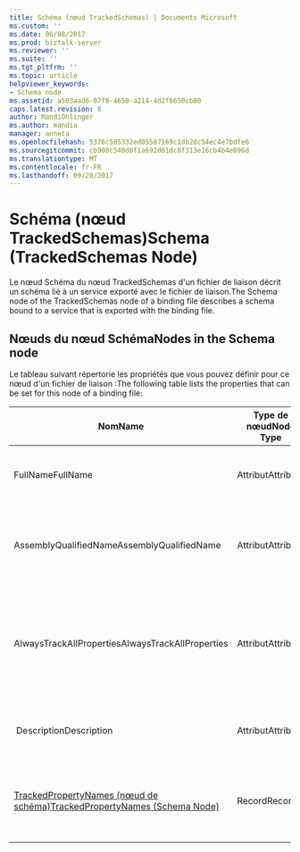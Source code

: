 ```yaml
---
title: Schéma (nœud TrackedSchemas) | Documents Microsoft
ms.custom: ''
ms.date: 06/08/2017
ms.prod: biztalk-server
ms.reviewer: ''
ms.suite: ''
ms.tgt_pltfrm: ''
ms.topic: article
helpviewer_keywords:
- Schema node
ms.assetid: a503aad6-07f8-4650-a214-4d2f6650cb80
caps.latest.revision: 8
author: MandiOhlinger
ms.author: mandia
manager: anneta
ms.openlocfilehash: 5376c505332ed05507169c1db2dc54ec4e7bdfe6
ms.sourcegitcommit: cb908c540d8f1a692d01dc8f313e16cb4b4e696d
ms.translationtype: MT
ms.contentlocale: fr-FR
ms.lasthandoff: 09/20/2017
---
```

# <a name="schema-trackedschemas-node"></a><span data-ttu-id="78d29-102">Schéma (nœud TrackedSchemas)</span><span class="sxs-lookup"><span data-stu-id="78d29-102">Schema (TrackedSchemas Node)</span></span>
<span data-ttu-id="78d29-103">Le nœud Schéma du nœud TrackedSchemas d'un fichier de liaison décrit un schéma lié à un service exporté avec le fichier de liaison.</span><span class="sxs-lookup"><span data-stu-id="78d29-103">The Schema node of the TrackedSchemas node of a binding file describes a schema bound to a service that is exported with the binding file.</span></span>  
  
## <a name="nodes-in-the-schema-node"></a><span data-ttu-id="78d29-104">Nœuds du nœud Schéma</span><span class="sxs-lookup"><span data-stu-id="78d29-104">Nodes in the Schema node</span></span>  
 <span data-ttu-id="78d29-105">Le tableau suivant répertorie les propriétés que vous pouvez définir pour ce nœud d'un fichier de liaison :</span><span class="sxs-lookup"><span data-stu-id="78d29-105">The following table lists the properties that can be set for this node of a binding file:</span></span>  
  
|<span data-ttu-id="78d29-106">**Nom**</span><span class="sxs-lookup"><span data-stu-id="78d29-106">**Name**</span></span>|<span data-ttu-id="78d29-107">**Type de nœud**</span><span class="sxs-lookup"><span data-stu-id="78d29-107">**Node Type**</span></span>|<span data-ttu-id="78d29-108">**Type de données**</span><span class="sxs-lookup"><span data-stu-id="78d29-108">**Data Type**</span></span>|<span data-ttu-id="78d29-109">**Description**</span><span class="sxs-lookup"><span data-stu-id="78d29-109">**Description**</span></span>|<span data-ttu-id="78d29-110">**Restrictions**</span><span class="sxs-lookup"><span data-stu-id="78d29-110">**Restrictions**</span></span>|<span data-ttu-id="78d29-111">**Commentaires**</span><span class="sxs-lookup"><span data-stu-id="78d29-111">**Comments**</span></span>|  
|--------------|-------------------|-------------------|---------------------|----------------------|------------------|  
|<span data-ttu-id="78d29-112">FullName</span><span class="sxs-lookup"><span data-stu-id="78d29-112">FullName</span></span>|<span data-ttu-id="78d29-113">Attribut</span><span class="sxs-lookup"><span data-stu-id="78d29-113">Attribute</span></span>|<span data-ttu-id="78d29-114">xs:string</span><span class="sxs-lookup"><span data-stu-id="78d29-114">xs:string</span></span>|<span data-ttu-id="78d29-115">Spécifie le nom complet du schéma.</span><span class="sxs-lookup"><span data-stu-id="78d29-115">Specifies the full name for the schema.</span></span>|<span data-ttu-id="78d29-116">Facultatif</span><span class="sxs-lookup"><span data-stu-id="78d29-116">Not required</span></span>|<span data-ttu-id="78d29-117">Valeur par défaut : vide</span><span class="sxs-lookup"><span data-stu-id="78d29-117">Default value: empty</span></span>|  
|<span data-ttu-id="78d29-118">AssemblyQualifiedName</span><span class="sxs-lookup"><span data-stu-id="78d29-118">AssemblyQualifiedName</span></span>|<span data-ttu-id="78d29-119">Attribut</span><span class="sxs-lookup"><span data-stu-id="78d29-119">Attribute</span></span>|<span data-ttu-id="78d29-120">xs:string</span><span class="sxs-lookup"><span data-stu-id="78d29-120">xs:string</span></span>|<span data-ttu-id="78d29-121">Spécifie le nom complet de l'assembly contenant le schéma.</span><span class="sxs-lookup"><span data-stu-id="78d29-121">Specifies the qualified name for the assembly containing this schema.</span></span>|<span data-ttu-id="78d29-122">Facultatif</span><span class="sxs-lookup"><span data-stu-id="78d29-122">Not required</span></span>|<span data-ttu-id="78d29-123">Valeur par défaut : vide</span><span class="sxs-lookup"><span data-stu-id="78d29-123">Default value: empty</span></span>|  
|<span data-ttu-id="78d29-124">AlwaysTrackAllProperties</span><span class="sxs-lookup"><span data-stu-id="78d29-124">AlwaysTrackAllProperties</span></span>|<span data-ttu-id="78d29-125">Attribut</span><span class="sxs-lookup"><span data-stu-id="78d29-125">Attribute</span></span>|<span data-ttu-id="78d29-126">xs:boolean</span><span class="sxs-lookup"><span data-stu-id="78d29-126">xs:boolean</span></span>|<span data-ttu-id="78d29-127">Indique s'il faut ou non suivre toutes les propriétés pour l'assembly spécifié.</span><span class="sxs-lookup"><span data-stu-id="78d29-127">Specifies whether to track all properties for the specified assembly.</span></span>|<span data-ttu-id="78d29-128">Requis</span><span class="sxs-lookup"><span data-stu-id="78d29-128">Required</span></span>|<span data-ttu-id="78d29-129">Valeur par défaut : Aucun</span><span class="sxs-lookup"><span data-stu-id="78d29-129">Default value: none</span></span><br /><br /> <span data-ttu-id="78d29-130">La valeur **true** pour effectuer le suivi de toutes les propriétés, sinon la valeur **false**.</span><span class="sxs-lookup"><span data-stu-id="78d29-130">Set to **true** to track all properties, otherwise set to **false**.</span></span>|  
|<span data-ttu-id="78d29-131"> Description</span><span class="sxs-lookup"><span data-stu-id="78d29-131">Description</span></span>|<span data-ttu-id="78d29-132">Attribut</span><span class="sxs-lookup"><span data-stu-id="78d29-132">Attribute</span></span>|<span data-ttu-id="78d29-133">xs:string</span><span class="sxs-lookup"><span data-stu-id="78d29-133">xs:string</span></span>|<span data-ttu-id="78d29-134">Spécifie une description pour le schéma.</span><span class="sxs-lookup"><span data-stu-id="78d29-134">Specifies a description for the schema.</span></span>|<span data-ttu-id="78d29-135">Facultatif</span><span class="sxs-lookup"><span data-stu-id="78d29-135">Not required</span></span>|<span data-ttu-id="78d29-136">Valeur par défaut : vide</span><span class="sxs-lookup"><span data-stu-id="78d29-136">Default value: empty</span></span>|  
|[<span data-ttu-id="78d29-137">TrackedPropertyNames (nœud de schéma)</span><span class="sxs-lookup"><span data-stu-id="78d29-137">TrackedPropertyNames (Schema Node)</span></span>](../core/trackedpropertynames-schema-node.md)|<span data-ttu-id="78d29-138">Record</span><span class="sxs-lookup"><span data-stu-id="78d29-138">Record</span></span>|<span data-ttu-id="78d29-139">ArrayOfString (ComplexType)</span><span class="sxs-lookup"><span data-stu-id="78d29-139">ArrayOfString (ComplexType)</span></span>|<span data-ttu-id="78d29-140">Conteneur pour les éléments qui spécifient les propriétés à suivre.</span><span class="sxs-lookup"><span data-stu-id="78d29-140">Container for the elements that specify the properties to be tracked.</span></span>|<span data-ttu-id="78d29-141">Facultatif</span><span class="sxs-lookup"><span data-stu-id="78d29-141">Not required</span></span>|<span data-ttu-id="78d29-142">Valeur par défaut : Aucun</span><span class="sxs-lookup"><span data-stu-id="78d29-142">Default value: none</span></span>|